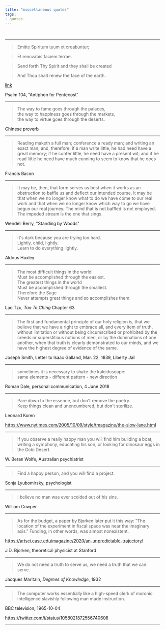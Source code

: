 ```yaml
---
title: "miscellaneous quotes"
tags:
- quotes
---
```


<br>

---

> Emitte Spiritum tuum et creabuntur;

> Et renovabis faciem terrae.

> Send forth Thy Spirit and they shall be created

> And Thou shalt renew the face of the earth.

[link](http://www1.cpdl.org/wiki/index.php/Emitte_spiritum_tuum)

Psalm 104, "Antiphon for Pentecost"

---

> The way to fame goes through the palaces,  
> the way to happiness goes through the markets,  
> the way to virtue goes through the deserts.  

Chinese proverb

---

> Reading maketh a full man;
> conference a ready man;
> and writing an exact man;
> and, therefore, if a man write little, he had need have a great memory;
> if he confer little, he need have a present wit;
> and if he read little he need have much cunning to seem to know that he does not.

Francis Bacon

---

> It may be, then, that form serves us best
when it works as an obstruction to baffle us
and deflect our intended course.
It may be that when we no longer know what to do
we have come to our real work and that
when we no longer know which way to go
we have begun our real journey.
The mind that is not baffled is not employed.
The impeded stream is the one that sings.

Wendell Berry, "Standing by Woods"

---

> It's dark because you are trying too hard.  
Lightly, child, lightly.  
Learn to do everything lightly.  

Aldous Huxley

---

> The most difficult things in the world  
Must be accomplished through the easiest.  
The greatest things in the world  
Must be accomplished through the smallest.  
Therefore the Sage  
Never attempts great things and so accomplishes them.  

Lao Tzu, _Tao Te Ching_ Chapter 63

---

> The first and fundamental principle of our holy religion is,
that we believe that we have a right to embrace all,
and every item of truth,
without limitation or
without being circumscribed or
prohibited by the creeds or
superstitious notions of men, or by the
dominations of one another,
when that truth is clearly demonstrated to our minds,
and we have the highest degree of evidence of the same.

Joseph Smith, Letter to Isaac Galland, Mar. 22, 1839, Liberty Jail

---

>sometimes it is necessary to shake the kaleidoscope:  
same elements - different pattern - new direction

Roman Dale, personal communication, 4 June 2018

---

>Pare down to the essence, but don't remove the poetry.  
Keep things clean and unencumbered, but don't sterilize.

Leonard Koren

<https://www.nytimes.com/2005/10/09/style/tmagazine/the-slow-lane.html>

---

>If you observe a really happy man you will find him building a boat, writing a symphony, educating his son, or looking for dinosaur eggs in the Gobi Desert.

W. Beran Wolfe, Australian psychiatrist

---

>Find a happy person, and you will find a project.

Sonja Lyubomirsky, psychologist

---

>I believe no man was ever scolded out of his sins.

William Cowper

---

>As for the budget, a paper by Bjorken later put it this way:
"The location of the experiment in fiscal space was near the imaginary axis."
Funding, in other words, was almost nonexistent.

<https://artsci.case.edu/magazine/2020/an-unpredictable-trajectory/>

J.D. Bjorken, theoretical physicist at Stanford

---

>We do not need a truth to serve us, 
we need a truth that we can serve.

Jacques Maritain, *Degrees of Knowledge*, 1932

---

>The computer works essentially like a 
high-speed clerk of moronic intelligence 
slavishly following man made instruction.

BBC television, 1965-10-04

<https://twitter.com/i/status/1058021872556740608>

---
